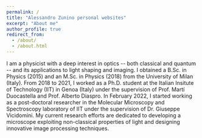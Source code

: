 ```yaml
---
permalink: /
title: "Alessandro Zunino personal websites"
excerpt: "About me"
author_profile: true
redirect_from: 
  - /about/
  - /about.html
---
```


I am a physicist with a deep interest in optics -- both classical and quantum -- and its applications to light shaping and imaging. I obtained a B.Sc. in Physics (2015) and an M.Sc. in Physics (2018) from the University of Milan (Italy). From 2018 to 2021, I worked as a Ph.D. student at the Italian Insitute of Technology (IIT) in Genoa (Italy) under the supervision of Prof. Martí Duocastella and Prof. Alberto Diaspro. In February 2022, I started working as a post-doctoral researcher in the Molecular Microscopy and Spectroscopy laboratory of IIT under the supervision of Dr. Giuseppe Vicidomini. My current research efforts are dedicated to developing a microscope exploiting non-classical properties of light and designing innovative image processing techniques.
